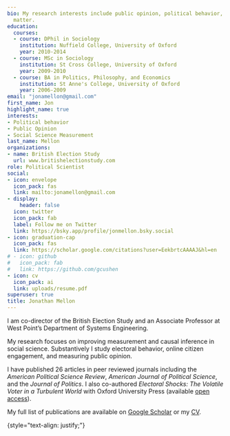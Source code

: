 ```yaml
---
bio: My research interests include public opinion, political behavior, and improving measurement in social science
  matter.
education:
  courses:
  - course: DPhil in Sociology
    institution: Nuffield College, University of Oxford
    year: 2010-2014
  - course: MSc in Sociology
    institution: St Cross College, University of Oxford
    year: 2009-2010
  - course: BA in Politics, Philosophy, and Economics
    institution: St Anne's College, University of Oxford
    year: 2006-2009
email: "jonamellon@gmail.com"
first_name: Jon
highlight_name: true
interests:
- Political behavior
- Public Opinion
- Social Science Measurement
last_name: Mellon
organizations:
- name: British Election Study
  url: www.britishelectionstudy.com
role: Political Scientist
social:
- icon: envelope
  icon_pack: fas
  link: mailto:jonamellon@gmail.com
- display:
    header: false
  icon: twitter
  icon_pack: fab
  label: Follow me on Twitter
  link: https://bsky.app/profile/jonmellon.bsky.social
- icon: graduation-cap
  icon_pack: fas
  link: https://scholar.google.com/citations?user=EekbrtcAAAAJ&hl=en
# - icon: github
#   icon_pack: fab
#   link: https://github.com/gcushen
- icon: cv
  icon_pack: ai
  link: uploads/resume.pdf
superuser: true
title: Jonathan Mellon
---
```


I am co-director of the British Election Study and an Associate Professor at West Point’s Department of Systems Engineering.

My research focuses on improving measurement and causal inference in social science. Substantively I study electoral behavior, online citizen engagement, and measuring public opinion. 

I have published 26 articles in peer reviewed journals including the *American Political Science Review*, *American Journal of Political Science*, and the *Journal of Politics*. I also co-authored *Electoral Shocks: The Volatile Voter in a Turbulent World* with Oxford University Press (available [open access](https://www.loc.gov/item/2021758787/)). 

My full list of publications are available on [Google Scholar](https://scholar.google.com/citations?user=EekbrtcAAAAJ&hl=en) or my [CV](uploads/resume.pdf). 



{style="text-align: justify;"}
